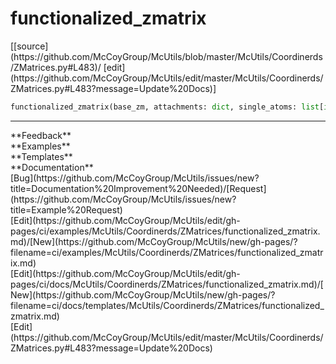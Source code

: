 # <a id="McUtils.Coordinerds.ZMatrices.functionalized_zmatrix">functionalized_zmatrix</a>
<div class="docs-source-link" markdown="1">
[[source](https://github.com/McCoyGroup/McUtils/blob/master/McUtils/Coordinerds/ZMatrices.py#L483)/
[edit](https://github.com/McCoyGroup/McUtils/edit/master/McUtils/Coordinerds/ZMatrices.py#L483?message=Update%20Docs)]
</div>

```python
functionalized_zmatrix(base_zm, attachments: dict, single_atoms: list[int] = None): 
```













---


<div markdown="1" class="text-secondary">
<div class="container">
  <div class="row">
   <div class="col" markdown="1">
**Feedback**   
</div>
   <div class="col" markdown="1">
**Examples**   
</div>
   <div class="col" markdown="1">
**Templates**   
</div>
   <div class="col" markdown="1">
**Documentation**   
</div>
   <div class="col" markdown="1">
   
</div>
   <div class="col" markdown="1">
   
</div>
   <div class="col" markdown="1">
   
</div>
</div>
  <div class="row">
   <div class="col" markdown="1">
[Bug](https://github.com/McCoyGroup/McUtils/issues/new?title=Documentation%20Improvement%20Needed)/[Request](https://github.com/McCoyGroup/McUtils/issues/new?title=Example%20Request)   
</div>
   <div class="col" markdown="1">
[Edit](https://github.com/McCoyGroup/McUtils/edit/gh-pages/ci/examples/McUtils/Coordinerds/ZMatrices/functionalized_zmatrix.md)/[New](https://github.com/McCoyGroup/McUtils/new/gh-pages/?filename=ci/examples/McUtils/Coordinerds/ZMatrices/functionalized_zmatrix.md)   
</div>
   <div class="col" markdown="1">
[Edit](https://github.com/McCoyGroup/McUtils/edit/gh-pages/ci/docs/McUtils/Coordinerds/ZMatrices/functionalized_zmatrix.md)/[New](https://github.com/McCoyGroup/McUtils/new/gh-pages/?filename=ci/docs/templates/McUtils/Coordinerds/ZMatrices/functionalized_zmatrix.md)   
</div>
   <div class="col" markdown="1">
[Edit](https://github.com/McCoyGroup/McUtils/edit/master/McUtils/Coordinerds/ZMatrices.py#L483?message=Update%20Docs)   
</div>
   <div class="col" markdown="1">
   
</div>
   <div class="col" markdown="1">
   
</div>
   <div class="col" markdown="1">
   
</div>
</div>
</div>
</div>
